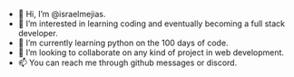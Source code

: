 - 👋 Hi, I’m @israelmejias.
- 👀 I’m interested in learning coding and eventually becoming a full stack developer.
- 🌱 I’m currently learning python on the 100 days of code.
- 💞️ I’m looking to collaborate on any kind of project in web development.
- 📫 You can reach me through github messages or discord. 

